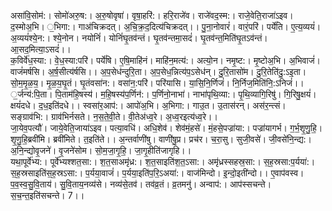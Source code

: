 

  
असा॑वि॒सोम॑:। सोमो॑अरु॒ष:। अ॒रु॒षोवृषा॑। वृषा॒हरि॑:। हरि॒राजे॑व। राजे॑वद॒स्म:। राजे॒वेति॒राजा॑ऽइव। द॒स्मोअ॒भि। ॒भिगा:। गाअ॑चिक्रदत्। अ॒चि॒क्र॒द॒दित्य॑चिक्रदत्।। पु॒ना॒नोवारं॑। वारं॒परि॑। पर्ये॑ति। ए॒त्य॒व्ययं॑। अ॒व्ययं॑श्ये॒न:। श्ये॒नोन। नयोनिं॑। योनिं॑घृ॒तव॑न्तं। घृ॒तव॑न्तमा॒सदं॑। घृ॒तव॑न्त॒मिति॑घृ॒तऽव॑न्तं। आ॒सद॒मित्या॒ऽसदं॑।।  
क॒विर्वे॑ध॒स्या:। वे॒ध॒स्या:परि॑। पर्ये॑षि। ए॒षि॒माहि॑नं। माहि॑न॒मत्य॑:। अत्यो॒न। नमृ॒ष्ट:। मृ॒ष्टोअ॒भि। अ॒भिवाजं॑। वाजं॑मर्षसि। अ॒र्ष॒सीत्य॑र्षसि।। अ॒प॒सेध॑न्दुरि॒ता। अ॒प॒सेध॒न्नित्य॑प॒ऽसेध॑न्। दु॒रि॒तासो॑म। दु॒रि॒तेति॑दु॒:ऽइ॒ता। सो॒म॒मृ॒ळ॒य॒। मृ॒ळ॒य॒घृ॒तं। घृ॒तंवसा॑न:। वसा॑न॒:परि॑। परि॑यासि। या॒सि॒नि॒र्णिजं॑। नि॒र्निज॒मिति॑नि॒:ऽनिजं॑।।  
॒र्जन्य॑:पि॒ता। पि॒ताम॑हि॒षस्य॑। म॒हि॒षस्य॑प॒र्णिन॑:। प॒र्णिनो॒नाभा॑। नाभा॑पृथि॒व्या:। पृ॒थि॒व्यागि॒रिषु॑। गि॒रिषु॒क्षयं॑। क्षयं॑दधे। द॒ध॒इति॑दधे।। स्वसा॑र॒आप॑:। आपो॑अ॒भि। अ॒भिगा:। गाउ॒त। उ॒तास॑रन्। अस॑र॒न्त्सं। सङ्ग्राव॑भि:। ग्राव॑भिर्नसते। न॒स॒ते॒वी॒ते। वी॒तेअ॑ध्व॒रे। अ॒ध्व॒रइत्य॑ध्व॒रे।।  
जा॒येव॒पत्यौ॑। जाये॒वेति॒जाया॑ऽइव। पत्या॒वधि॑। अधि॒शेव॑। शेव॑मं॒हसे॑। मं॒हसे॒पज्रा॑या:। पज्रा॑यागर्भ। ग॒र्भ॒शृ॒णु॒हि॒। शृ॒णु॒हि॒ब्रवी॑मि। ब्रवी॑मिते। त॒इति॑ते।। अ॒न्तर्वाणी॑षु। वाणी॑षु॒प्र। प्रच॑र। च॒रा॒सु। सुजी॒वसे॑। जी॒वसे॑नि॒न्द्य:। अ॒नि॒न्द्योवृ॒जने॑। वृ॒जने॑सोम। सो॒म॒जा॒गृ॒हि॒। जा॒गृ॒हीति॑जागृहि।।  
यथा॒पूर्वे॑भ्य:। पूर्वे॑भ्यश्शत॒सा:। श॒त॒साअमृ॑ध्र:। श॒त॒साइति॑श॒त॒ऽसा:। अमृ॑ध्रस्सहस्र॒सा:। स॒ह॒स्रसा:प॒र्यया॑:। स॒ह॒स्रसाइति॑स॒ह॒स्रऽसा:। प॒र्यया॒वाजं॑। प॒र्यया॒इति॑प॒रि॒ऽअया॑:। वाज॑मिन्दो। इ॒न्दो॒इती॑न्दो।। ए॒वाप॑वस्व। प॒व॒स्व॒सु॒वि॒ताय॑। सु॒वि॒ताय॒नव्य॑से। नव्य॑से॒तव॑। तव॑व्र॒तं। व्र॒तमनु॑। अन्वाप॑:। आप॑स्सचन्ते। स॒च॒न्त॒इति॑सचन्ते। 7।।  
